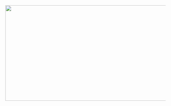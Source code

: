 <a href="https://github.com/devxb/gitanimals">
<img
  src="https://render.gitanimals.org/farms/ssuzn"
  width="1000"
  height="300"
/>
</a>
